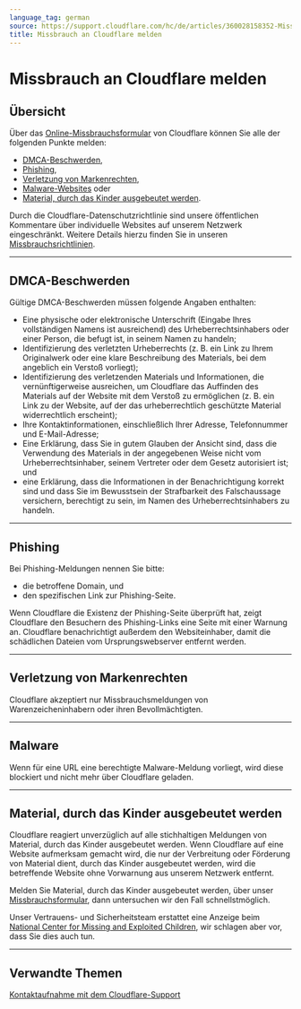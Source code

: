 ```yaml
---
language_tag: german
source: https://support.cloudflare.com/hc/de/articles/360028158352-Missbrauch-an-Cloudflare-melden
title: Missbrauch an Cloudflare melden 
---
```


# Missbrauch an Cloudflare melden 



## Übersicht

Über das [Online-Missbrauchsformular](https://www.cloudflare.com/abuse/form) von Cloudflare können Sie alle der folgenden Punkte melden:

-   [DMCA-Beschwerden](https://support.cloudflare.com/hc/de/articles/360028158352-Missbrauch-an-Cloudflare-melden#h_e5d9022d-2b71-49b0-89ed-b92e5aeccb97),
-   [Phishing](https://support.cloudflare.com/hc/de/articles/360028158352-Missbrauch-an-Cloudflare-melden#h_a3914e21-4fdf-4660-8fda-352fdeb1563a),
-   [Verletzung von Markenrechten](https://support.cloudflare.com/hc/de/articles/360028158352-Missbrauch-an-Cloudflare-melden#h_0981c0c6-faef-4612-96e1-a351095c82b3),
-   [Malware-Websites](https://support.cloudflare.com/hc/de/articles/360028158352-Missbrauch-an-Cloudflare-melden#h_eb67da7f-6013-45a5-a9c8-6b71327190a1) oder
-   [Material, durch das Kinder ausgebeutet werden](https://support.cloudflare.com/hc/de/articles/360028158352-Missbrauch-an-Cloudflare-melden#h_24802904-a7a8-4d4f-995b-5f4863351ee5).

Durch die Cloudflare-Datenschutzrichtlinie sind unsere öffentlichen Kommentare über individuelle Websites auf unserem Netzwerk eingeschränkt. Weitere Details hierzu finden Sie in unseren [Missbrauchsrichtlinien](https://www.cloudflare.com/abuse/).

___

## DMCA-Beschwerden

Gültige DMCA-Beschwerden müssen folgende Angaben enthalten:

-   Eine physische oder elektronische Unterschrift (Eingabe Ihres vollständigen Namens ist ausreichend) des Urheberrechtsinhabers oder einer Person, die befugt ist, in seinem Namen zu handeln;
-   Identifizierung des verletzten Urheberrechts (z. B. ein Link zu Ihrem Originalwerk oder eine klare Beschreibung des Materials, bei dem angeblich ein Verstoß vorliegt);
-   Identifizierung des verletzenden Materials und Informationen, die vernünftigerweise ausreichen, um Cloudflare das Auffinden des Materials auf der Website mit dem Verstoß zu ermöglichen (z. B. ein Link zu der Website, auf der das urheberrechtlich geschützte Material widerrechtlich erscheint);
-   Ihre Kontaktinformationen, einschließlich Ihrer Adresse, Telefonnummer und E-Mail-Adresse;
-   Eine Erklärung, dass Sie in gutem Glauben der Ansicht sind, dass die Verwendung des Materials in der angegebenen Weise nicht vom Urheberrechtsinhaber, seinem Vertreter oder dem Gesetz autorisiert ist; und
-   eine Erklärung, dass die Informationen in der Benachrichtigung korrekt sind und dass Sie im Bewusstsein der Strafbarkeit des Falschaussage versichern, berechtigt zu sein, im Namen des Urheberrechtsinhabers zu handeln.

___

## Phishing

Bei Phishing-Meldungen nennen Sie bitte:

-   die betroffene Domain, und
-   den spezifischen Link zur Phishing-Seite.

Wenn Cloudflare die Existenz der Phishing-Seite überprüft hat, zeigt Cloudflare den Besuchern des Phishing-Links eine Seite mit einer Warnung an. Cloudflare benachrichtigt außerdem den Websiteinhaber, damit die schädlichen Dateien vom Ursprungswebserver entfernt werden.

___

## Verletzung von Markenrechten

Cloudflare akzeptiert nur Missbrauchsmeldungen von Warenzeicheninhabern oder ihren Bevollmächtigten.

___

## Malware

Wenn für eine URL eine berechtigte Malware-Meldung vorliegt, wird diese blockiert und nicht mehr über Cloudflare geladen.

___

## Material, durch das Kinder ausgebeutet werden

Cloudflare reagiert unverzüglich auf alle stichhaltigen Meldungen von Material, durch das Kinder ausgebeutet werden. Wenn Cloudflare auf eine Website aufmerksam gemacht wird, die nur der Verbreitung oder Förderung von Material dient, durch das Kinder ausgebeutet werden, wird die betreffende Website ohne Vorwarnung aus unserem Netzwerk entfernt.

Melden Sie Material, durch das Kinder ausgebeutet werden, über unser [Missbrauchsformular](https://www.cloudflare.com/abuse/form), dann untersuchen wir den Fall schnellstmöglich.

Unser Vertrauens- und Sicherheitsteam erstattet eine Anzeige beim [National Center for Missing and Exploited Children](http://www.missingkids.com/gethelpnow#onlinechildexploitation), wir schlagen aber vor, dass Sie dies auch tun.

___

## Verwandte Themen

[Kontaktaufnahme mit dem Cloudflare-Support](https://support.cloudflare.com/hc/articles/200172476)
